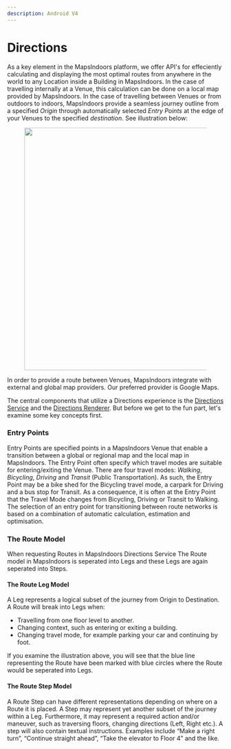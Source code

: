 ```yaml
---
description: Android V4
---
```


# Directions

As a key element in the MapsIndoors platform, we offer API's for effeciently calculating and displaying the most optimal routes from anywhere in the world to any Location inside a Building in MapsIndoors. In the case of travelling internally at a Venue, this calculation can be done on a local map provided by MapsIndoors. In the case of travelling between Venues or from outdoors to indoors, MapsIndoors provide a seamless journey outline from a specified _Origin_ through automatically selected _Entry Points_ at the edge of your Venues to the specified _destination_. See illustration below:

<figure><img src="https://docs.mapsindoors.com/img/directions/directions-with-entry-points.svg" alt="" width="563"><figcaption></figcaption></figure>

In order to provide a route between Venues, MapsIndoors integrate with external and global map providers. Our preferred provider is Google Maps.

The central components that utilize a Directions experience is the [Directions Service](https://docs.mapsindoors.com/directions-service/) and the [Directions Renderer](https://docs.mapsindoors.com/directions-renderer/). But before we get to the fun part, let's examine some key concepts first.

### Entry Points[​](https://docs.mapsindoors.com/directions-intro#entry-points) <a href="#entry-points" id="entry-points"></a>

Entry Points are specified points in a MapsIndoors Venue that enable a transition between a global or regional map and the local map in MapsIndoors. The Entry Point often specify which travel modes are suitable for entering/exiting the Venue. There are four travel modes: _Walking_, _Bicycling_, _Driving_ and _Transit_ (Public Transportation). As such, the Entry Point may be a bike shed for the Bicycling travel mode, a carpark for Driving and a bus stop for Transit. As a consequence, it is often at the Entry Point that the Travel Mode changes from Bicycling, Driving or Transit to Walking. The selection of an entry point for transitioning between route networks is based on a combination of automatic calculation, estimation and optimisation.

### The Route Model[​](https://docs.mapsindoors.com/directions-intro#the-route-model) <a href="#the-route-model" id="the-route-model"></a>

When requesting Routes in MapsIndoors Directions Service The Route model in MapsIndoors is seperated into Legs and these Legs are again seperated into Steps.

#### The Route Leg Model[​](https://docs.mapsindoors.com/directions-intro#the-route-leg-model) <a href="#the-route-leg-model" id="the-route-leg-model"></a>

A Leg represents a logical subset of the journey from Origin to Destination. A Route will break into Legs when:

* Travelling from one floor level to another.
* Changing context, such as entering or exiting a building.
* Changing travel mode, for example parking your car and continuing by foot.

If you examine the illustration above, you will see that the blue line representing the Route have been marked with blue circles where the Route would be seperated into Legs.

#### The Route Step Model[​](https://docs.mapsindoors.com/directions-intro#the-route-step-model) <a href="#the-route-step-model" id="the-route-step-model"></a>

A Route Step can have different representations depending on where on a Route it is placed. A Step may represent yet another subset of the journey within a Leg. Furthermore, it may represent a required action and/or maneuver, such as traversing floors, changing directions (Left, Right etc.). A step will also contain textual instructions. Examples include “Make a right turn”, “Continue straight ahead”, “Take the elevator to Floor 4” and the like.

